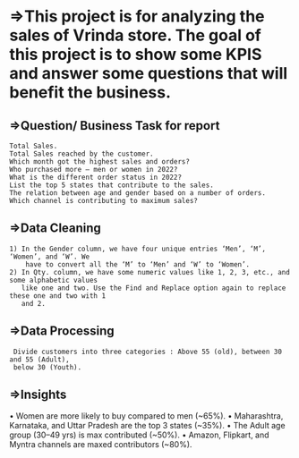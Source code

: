 # =>This project is for analyzing the sales of Vrinda store. The goal of this project is to show some KPIS and answer some questions that will benefit the business.

## =>Question/ Business Task for report
    Total Sales.
    Total Sales reached by the customer.
    Which month got the highest sales and orders?
    Who purchased more — men or women in 2022?
    What is the different order status in 2022?
    List the top 5 states that contribute to the sales.
    The relation between age and gender based on a number of orders.
    Which channel is contributing to maximum sales?

## =>Data Cleaning
    1) In the Gender column, we have four unique entries ‘Men’, ‘M’, ‘Women’, and ‘W’. We 
        have to convert all the ‘M’ to ‘Men’ and ‘W’ to ‘Women’.
    2) In Qty. column, we have some numeric values like 1, 2, 3, etc., and some alphabetic values 
       like one and two. Use the Find and Replace option again to replace these one and two with 1 
       and 2.
      
## =>Data Processing
     Divide customers into three categories : Above 55 (old), between 30 and 55 (Adult),  
     below 30 (Youth).  
     
## =>Insights
•	Women are more likely to buy compared to men (~65%).
•	Maharashtra, Karnataka, and Uttar Pradesh are the top 3 states (~35%).
•	The Adult age group (30–49 yrs) is max contributed (~50%).
•	Amazon, Flipkart, and Myntra channels are maxed contributors (~80%).
